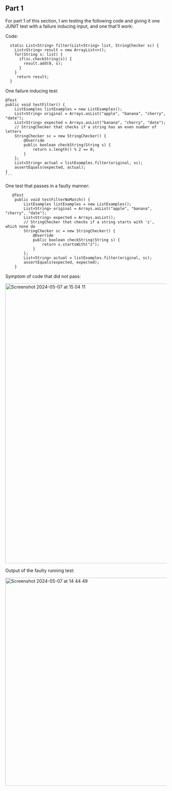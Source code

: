 ## Part 1 

For part 1 of this section, I am testing the following code and giving it one JUNIT test with a failure inducing input, and one that'll work:

Code: 

```
  static List<String> filter(List<String> list, StringChecker sc) {
    List<String> result = new ArrayList<>();
    for(String s: list) {
      if(sc.checkString(s)) {
        result.add(0, s);
      }
    }
     return result;
  }
  ```

  One failure inducing test: 


    @Test
    public void testFilter() {
        ListExamples listExamples = new ListExamples();
        List<String> original = Arrays.asList("apple", "banana", "cherry", "date");
        List<String> expected = Arrays.asList("banana", "cherry", "date");
        // StringChecker that checks if a string has an even number of letters
        StringChecker sc = new StringChecker() {
            @Override
            public boolean checkString(String s) {
                return s.length() % 2 == 0;
            }
        };
        List<String> actual = listExamples.filter(original, sc);
        assertEquals(expected, actual);
    }
    ```


One test that passes in a faulty manner:


```
   @Test
    public void testFilterNoMatch() {
        ListExamples listExamples = new ListExamples();
        List<String> original = Arrays.asList("apple", "banana", "cherry", "date");
        List<String> expected = Arrays.asList();
        // StringChecker that checks if a string starts with 'z', which none do
        StringChecker sc = new StringChecker() {
            @Override
            public boolean checkString(String s) {
                return s.startsWith("z");
            }
        };
        List<String> actual = listExamples.filter(original, sc);
        assertEquals(expected, expected);
    }
```

Symptom of code that did not pass: 

<img width="875" alt="Screenshot 2024-05-07 at 15 04 11" src="https://github.com/glowone/cse15l-lab-reports/assets/146388424/846342a9-a55a-4833-864f-9ba384720397">


Output of the faulty running test: 

<img width="651" alt="Screenshot 2024-05-07 at 14 44 49" src="https://github.com/glowone/cse15l-lab-reports/assets/146388424/a3251d32-5575-4ac1-b85b-67fc61748f79">
